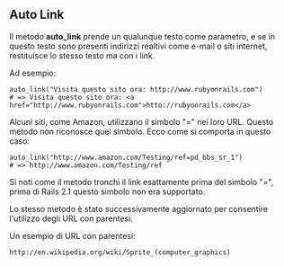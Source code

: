 ## Auto Link

Il metodo **auto\_link** prende un qualunque testo come parametro, e se in questo testo sono presenti indirizzi realtivi come e-mail o siti internet, restituisce lo stesso testo ma con i link.

Ad esempio:

	auto_link("Visita questo sito ora: http://www.rubyonrails.com")
	# => Visita questo sito ora: <a href="http://www.rubyonrails.com">htto://rubyonrails.com</a>

Alcuni siti, come Amazon, utilizzano il simbolo "=" nei loro URL. Questo metodo non riconosce quel simbolo. Ecco come si comporta in questo caso:

	auto_link("http://www.amazon.com/Testing/ref=pd_bbs_sr_1")
	# => http://www.amazon.com/Testing/ref

Si noti come il metodo tronchi il link esattamente prima del simbolo "=", prima di Rails 2.1 questo simbolo non era supportato.

Lo stesso metodo è stato successivamente aggiornato per consentire l'utilizzo degli URL con parentesi.

Un esempio di URL con parentesi:

	http://en.wikipedia.org/wiki/Sprite_(computer_graphics)
